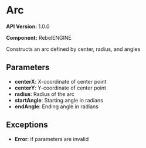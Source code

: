 # Arc

**API Version:** 1.0.0

**Component:** RebelENGINE

Constructs an arc defined by center, radius, and angles

## Parameters

- **centerX**: X-coordinate of center point
- **centerY**: Y-coordinate of center point
- **radius**: Radius of the arc
- **startAngle**: Starting angle in radians
- **endAngle**: Ending angle in radians

## Exceptions

- **Error**: if parameters are invalid

